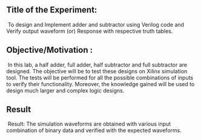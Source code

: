 ## Title of the Experiment:
​
To design and Implement adder and subtractor using Verilog code and Verify output waveform (or) Response  with respective truth tables.
​
## Objective/Motivation :
​
In this lab, a half adder, full adder, half subtractor and full subtractor are designed. The objective will be to test these designs on Xilinx simulation tool. The tests will be performed for all the possible combinations of inputs to verify their functionality. Moreover, the knowledge gained will be used to design much larger and complex logic designs.
​
## Result 
​
Result: The simulation waveforms are obtained with various input combination of binary data and verified with the expected waveforms.